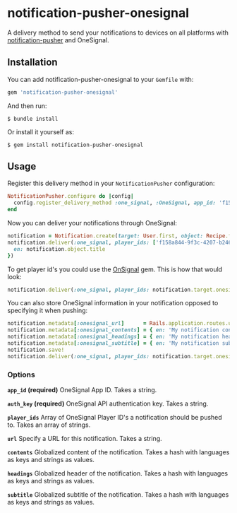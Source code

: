 # notification-pusher-onesignal

A delivery method to send your notifications to devices on all platforms with [notification-pusher](..) and OneSignal.

## Installation

You can add notification-pusher-onesignal to your `Gemfile` with:

```ruby
gem 'notification-pusher-onesignal'
```

And then run:

    $ bundle install

Or install it yourself as:

    $ gem install notification-pusher-onesignal

## Usage

Register this delivery method in your `NotificationPusher` configuration:

```ruby
NotificationPusher.configure do |config|
  config.register_delivery_method :one_signal, :OneSignal, app_id: 'f158a844-9f3c-4207-b246-e93603b0a970', auth_key: 'kODc3N2ItOTNC00NGzOGYtMzI5OWQ3ZmQ'
end
```

Now you can deliver your notifications through OneSignal:

```ruby
notification = Notification.create(target: User.first, object: Recipe.first)
notification.deliver(:one_signal, player_ids: ['f158a844-9f3c-4207-b246-e93603b0a970'], url: Rails.application.routes.url_helpers.root_url, contents: {
  en: notification.object.title
})
```

To get player id's you could use the [OnSignal](https://github.com/jonhue/onsignal-rails) gem. This is how that would look:

```ruby
notification.deliver(:one_signal, player_ids: notification.target.onesignal_player_ids)
```

You can also store OneSignal information in your notification opposed to specifying it when pushing:

```ruby
notification.metadata[:onesignal_url]      = Rails.application.routes.url_helpers.root_url
notification.metadata[:onesignal_contents] = { en: 'My notification content' }
notification.metadata[:onesignal_headings] = { en: 'My notification header' }
notification.metadata[:onesignal_subtitle] = { en: 'My notification subtitle' }
notification.save!
notification.deliver(:one_signal, player_ids: notification.target.onesignal_player_ids)
```

### Options

**`app_id` (required)** OneSignal App ID. Takes a string.

**`auth_key` (required)** OneSignal API authentication key. Takes a string.

**`player_ids`** Array of OneSignal Player ID's a notification should be pushed to. Takes an array of strings.

**`url`** Specify a URL for this notification. Takes a string.

**`contents`** Globalized content of the notification. Takes a hash with languages as keys and strings as values.

**`headings`** Globalized header of the notification. Takes a hash with languages as keys and strings as values.

**`subtitle`** Globalized subtitle of the notification. Takes a hash with languages as keys and strings as values.
